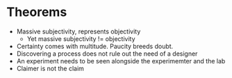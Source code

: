# Theorems

- Massive subjectivity, represents objectivity
  - Yet massive subjectivity != objectivity
- Certainty comes with multitude. Paucity breeds doubt.
- Discovering a process does not rule out the need of a designer
- An experiment needs to be seen alongside the experimemter and the lab
- Claimer is not the claim
